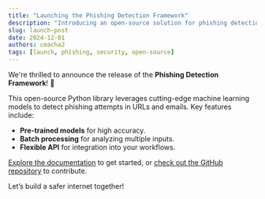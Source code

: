 ```yaml
---
title: "Launching the Phishing Detection Framework"
description: "Introducing an open-source solution for phishing detection."
slug: launch-post
date: 2024-12-01
authors: cmacha2
tags: [launch, phishing, security, open-source]
---
```


We're thrilled to announce the release of the **Phishing Detection Framework**! 🚀

This open-source Python library leverages cutting-edge machine learning models to detect phishing attempts in URLs and emails. Key features include:

- **Pre-trained models** for high accuracy.
- **Batch processing** for analyzing multiple inputs.
- **Flexible API** for integration into your workflows.

[Explore the documentation](/docs/intro.md) to get started, or [check out the GitHub repository](https://github.com/cmacha2/phishing-detection-py) to contribute.

Let’s build a safer internet together!
